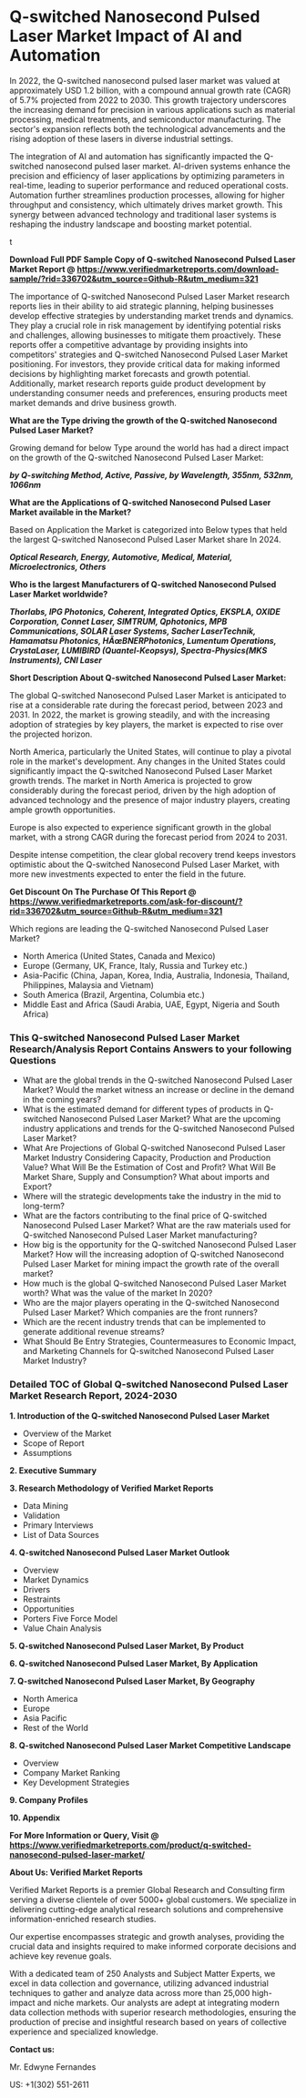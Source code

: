 <meta name="title" content="Global Q-switched Nanosecond Pulsed Laser Market Impact of AI and Automation"><meta name="description" content="In 2022, the Q-switched nanosecond pulsed laser market was valued at approximately USD 1.2 billion, with a compound annual growth rate (CAGR) of 5.7% projected from 20"><meta name="title" content="Q-switched Nanosecond Pulsed Laser Market Size, Share, Scope, Trends, Growth, Opportunities, Analysis, Forecast"><h1>Q-switched Nanosecond Pulsed Laser Market Impact of AI and Automation</h1><p>In 2022, the Q-switched nanosecond pulsed laser market was valued at approximately USD 1.2 billion, with a compound annual growth rate (CAGR) of 5.7% projected from 2022 to 2030. This growth trajectory underscores the increasing demand for precision in various applications such as material processing, medical treatments, and semiconductor manufacturing. The sector's expansion reflects both the technological advancements and the rising adoption of these lasers in diverse industrial settings.</p><p>The integration of AI and automation has significantly impacted the Q-switched nanosecond pulsed laser market. AI-driven systems enhance the precision and efficiency of laser applications by optimizing parameters in real-time, leading to superior performance and reduced operational costs. Automation further streamlines production processes, allowing for higher throughput and consistency, which ultimately drives market growth. This synergy between advanced technology and traditional laser systems is reshaping the industry landscape and boosting market potential.</p>t</p><p id="" class=""><strong>Download Full PDF Sample Copy of Q-switched Nanosecond Pulsed Laser Market Report @ <a href="https://www.verifiedmarketreports.com/download-sample/?rid=336702&utm_source=Github-R&utm_medium=321" target="_blank">https://www.verifiedmarketreports.com/download-sample/?rid=336702&utm_source=Github-R&utm_medium=321</a></strong></p><p>The importance of&nbsp;Q-switched Nanosecond Pulsed Laser Market research reports lies in their ability to aid strategic planning, helping businesses develop effective strategies by understanding market trends and dynamics. They play a crucial role in risk management by identifying potential risks and challenges, allowing businesses to mitigate them proactively. These reports offer a competitive advantage by providing insights into competitors' strategies and Q-switched Nanosecond Pulsed Laser Market positioning. For investors, they provide critical data for making informed decisions by highlighting market forecasts and growth potential. Additionally, market research reports guide product development by understanding consumer needs and preferences, ensuring products meet market demands and drive business growth.</p><p><strong>What are the&nbsp;Type driving the growth of the Q-switched Nanosecond Pulsed Laser Market?</strong></p><p id="" class="">Growing demand for below Type around the world has had a direct impact on the growth of the Q-switched Nanosecond Pulsed Laser Market:</p><em><strong>by Q-switching Method, Active, Passive, by Wavelength, 355nm, 532nm, 1066nm</strong></em></p><strong>What are the&nbsp;Applications&nbsp;of Q-switched Nanosecond Pulsed Laser Market available in the Market?</strong></p><p id="" class="">Based on Application the Market is categorized into Below types that held the largest Q-switched Nanosecond Pulsed Laser Market share In 2024.</p><em><strong>Optical Research, Energy, Automotive, Medical, Material, Microelectronics, Others</strong></em></p><strong>Who is the largest Manufacturers of Q-switched Nanosecond Pulsed Laser Market worldwide?</strong></p><p><em><strong>Thorlabs, IPG Photonics, Coherent, Integrated Optics, EKSPLA, OXIDE Corporation, Connet Laser, SIMTRUM, Qphotonics, MPB Communications, SOLAR Laser Systems, Sacher LaserTechnik, Hamamatsu Photonics, HÃœBNERPhotonics, Lumentum Operations, CrystaLaser, LUMIBIRD (Quantel-Keopsys), Spectra-Physics(MKS Instruments), CNI Laser</strong></em></p><p id="" class=""><strong>Short Description About Q-switched Nanosecond Pulsed Laser Market:</strong></p><p>The global Q-switched Nanosecond Pulsed Laser Market is anticipated to rise at a considerable rate during the forecast period, between 2023 and 2031. In 2022, the market is growing steadily, and with the increasing adoption of strategies by key players, the market is expected to rise over the projected horizon.</p><p>North America, particularly the United States, will continue to play a pivotal role in the market's development. Any changes in the United States could significantly impact the Q-switched Nanosecond Pulsed Laser Market growth trends. The market in North America is projected to grow considerably during the forecast period, driven by the high adoption of advanced technology and the presence of major industry players, creating ample growth opportunities.</p><p>Europe is also expected to experience significant growth in the global market, with a strong CAGR during the forecast period from 2024 to 2031.</p><p>Despite intense competition, the clear global recovery trend keeps investors optimistic about the Q-switched Nanosecond Pulsed Laser Market, with more new investments expected to enter the field in the future.</p><p id="" class=""><strong>Get Discount On The Purchase Of This Report @ <a href="https://www.verifiedmarketreports.com/ask-for-discount/?rid=336702&utm_source=Github-R&utm_medium=321" target="_blank">https://www.verifiedmarketreports.com/ask-for-discount/?rid=336702&utm_source=Github-R&utm_medium=321</a></strong></p>Which regions are leading the Q-switched Nanosecond Pulsed Laser Market?</p><ul><li>North America (United States, Canada and Mexico)</li><li>Europe (Germany, UK, France, Italy, Russia and Turkey etc.)</li><li>Asia-Pacific (China, Japan, Korea, India, Australia, Indonesia, Thailand, Philippines, Malaysia and Vietnam)</li><li>South America (Brazil, Argentina, Columbia etc.)</li><li>Middle East and Africa (Saudi Arabia, UAE, Egypt, Nigeria and South Africa)</li></ul><h3 id="" class="">This Q-switched Nanosecond Pulsed Laser Market Research/Analysis Report Contains Answers to your following Questions</h3><ul><li>What are the global trends in the Q-switched Nanosecond Pulsed Laser Market? Would the market witness an increase or decline in the demand in the coming years?</li><li>What is the estimated demand for different types of products in Q-switched Nanosecond Pulsed Laser Market? What are the upcoming industry applications and trends for the Q-switched Nanosecond Pulsed Laser Market?</li><li>What Are Projections of Global Q-switched Nanosecond Pulsed Laser Market Industry Considering Capacity, Production and Production Value? What Will Be the Estimation of Cost and Profit? What Will Be Market Share, Supply and Consumption? What about imports and Export?</li><li>Where will the strategic developments take the industry in the mid to long-term?</li><li>What are the factors contributing to the final price of Q-switched Nanosecond Pulsed Laser Market? What are the raw materials used for Q-switched Nanosecond Pulsed Laser Market manufacturing?</li><li>How big is the opportunity for the Q-switched Nanosecond Pulsed Laser Market? How will the increasing adoption of Q-switched Nanosecond Pulsed Laser Market for mining impact the growth rate of the overall market?</li><li>How much is the global Q-switched Nanosecond Pulsed Laser Market worth? What was the value of the market In 2020?</li><li>Who are the major players operating in the Q-switched Nanosecond Pulsed Laser Market? Which companies are the front runners?</li><li>Which are the recent industry trends that can be implemented to generate additional revenue streams?</li><li>What Should Be Entry Strategies, Countermeasures to Economic Impact, and Marketing Channels for Q-switched Nanosecond Pulsed Laser Market Industry?</li></ul><h3 id="" class="">Detailed TOC of Global Q-switched Nanosecond Pulsed Laser Market Research Report, 2024-2030</h3><p id="" class=""><strong>1. Introduction of the Q-switched Nanosecond Pulsed Laser Market</strong></p><ul><li>Overview of the Market</li><li>Scope of Report</li><li>Assumptions</li></ul><p id="" class=""><strong>2. Executive Summary</strong></p><p id="" class=""><strong>3. Research Methodology of Verified Market Reports</strong></p><ul><li>Data Mining</li><li>Validation</li><li>Primary Interviews</li><li>List of Data Sources</li></ul><p id="" class=""><strong>4. Q-switched Nanosecond Pulsed Laser Market Outlook</strong></p><ul><li>Overview</li><li>Market Dynamics</li><li>Drivers</li><li>Restraints</li><li>Opportunities</li><li>Porters Five Force Model</li><li>Value Chain Analysis</li></ul><p id="" class=""><strong>5. Q-switched Nanosecond Pulsed Laser Market, By Product</strong></p><p id="" class=""><strong>6. Q-switched Nanosecond Pulsed Laser Market, By Application</strong></p><p id="" class=""><strong>7. Q-switched Nanosecond Pulsed Laser Market, By Geography</strong></p><ul><li>North America</li><li>Europe</li><li>Asia Pacific</li><li>Rest of the World</li></ul><p id="" class=""><strong>8. Q-switched Nanosecond Pulsed Laser Market Competitive Landscape</strong></p><ul><li>Overview</li><li>Company Market Ranking</li><li>Key Development Strategies</li></ul><p id="" class=""><strong>9. Company Profiles</strong></p><p id="" class=""><strong>10. Appendix</strong></p><p id="" class=""><strong>For More Information or Query, Visit @ <a href="https://www.verifiedmarketreports.com/product/q-switched-nanosecond-pulsed-laser-market/" target="_blank">https://www.verifiedmarketreports.com/product/q-switched-nanosecond-pulsed-laser-market/</a></strong></p><p id="" class=""><strong>About Us: Verified Market Reports</strong></p><p id="" class="">Verified Market Reports is a premier Global Research and Consulting firm serving a diverse clientele of over 5000+ global customers. We specialize in delivering cutting-edge analytical research solutions and comprehensive information-enriched research studies.</p><p id="" class="">Our expertise encompasses strategic and growth analyses, providing the crucial data and insights required to make informed corporate decisions and achieve key revenue goals.</p><p id="" class="">With a dedicated team of 250 Analysts and Subject Matter Experts, we excel in data collection and governance, utilizing advanced industrial techniques to gather and analyze data across more than 25,000 high-impact and niche markets. Our analysts are adept at integrating modern data collection methods with superior research methodologies, ensuring the production of precise and insightful research based on years of collective experience and specialized knowledge.</p><p id="" class=""><strong>Contact us:</strong></p><p id="" class="">Mr. Edwyne Fernandes</p><p id="" class="">US: +1(302) 551-2611</p>